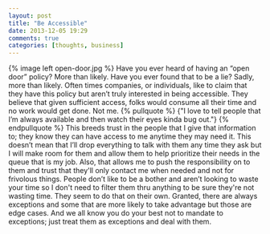 ```yaml
---
layout: post
title: "Be Accessible"
date: 2013-12-05 19:29
comments: true
categories: [thoughts, business]
---
```


{% image left open-door.jpg %} 
Have you ever heard of having an “open door” policy? More than likely. Have you ever found that to be a lie? Sadly, more
than likely. Often times companies, or individuals, like to claim that they have this policy but aren’t truly interested
in being accessible. They believe that given sufficient access, folks would consume all their time and no work would get
done. Not me. {% pullquote %} {"I love to tell people that I’m always available and then watch their eyes kinda bug out."}
{% endpullquote %} This breeds trust in the people that I give that information to; they know they can have
access to me anytime they may need it. This doesn’t mean that I’ll drop everything to talk with them any time they ask
but I will make room for them and allow them to help prioritize their needs in the queue that is my job. Also, that
allows me to push the responsibility on to them and trust that they'll only contact me when needed and not for frivolous
things. People don’t like to be a bother and aren’t looking to waste your time so I don't need to filter them thru
anything to be sure they're not wasting time. They seem to do that on their own. Granted, there are always exceptions
and some that are more likely to take advantage but those are edge cases. And we all know you do your best not to
mandate to exceptions; just treat them as exceptions and deal with them.

